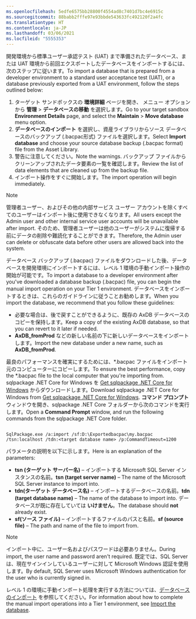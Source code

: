 ```yaml
---
ms.openlocfilehash: 5edfe6575bb28800f4554ad8c7401d7bc4e6915c
ms.sourcegitcommit: 88babb2fffe97e93bbde543633fc492120f2a4fc
ms.translationtype: HT
ms.contentlocale: ja-JP
ms.lasthandoff: 03/06/2021
ms.locfileid: "5555353"
---
```

<span data-ttu-id="07021-101">開発環境から標準ユーザー承認テスト (UAT) まで準備されたデータベース、または UAT 環境から前回エクスポートしたデータベースをインポートするには、次のステップに従います。</span><span class="sxs-lookup"><span data-stu-id="07021-101">To import a database that is prepared from a developer environment to a standard user acceptance test (UAT), or a database previously exported from a UAT environment, follow the steps outlined below:</span></span>

1. <span data-ttu-id="07021-102">ターゲット サンドボックスの **環境詳細** ページを開き、 メニュー オプションから **管理** > **データベースの移動** を選択します。</span><span class="sxs-lookup"><span data-stu-id="07021-102">Go to your target sandbox **Environment Details** page, and select the **Maintain** > **Move database** menu option.</span></span>
2. <span data-ttu-id="07021-103">**データベースのインポート** を選択し、資産ライブラリからソース データベースのバックアップ (.bacpac形式) ファイルを選択します。</span><span class="sxs-lookup"><span data-stu-id="07021-103">Select **Import database** and choose your source database backup (.bacpac format) file from the Asset Library.</span></span>
3. <span data-ttu-id="07021-104">警告に注意してください。</span><span class="sxs-lookup"><span data-stu-id="07021-104">Note the warnings.</span></span> <span data-ttu-id="07021-105">バックアップ ファイルからクリーンアップされたデータ要素の一覧を確認します。</span><span class="sxs-lookup"><span data-stu-id="07021-105">Review the list of data elements that are cleaned up from the backup file.</span></span>
4. <span data-ttu-id="07021-106">インポート操作をすぐに開始します。</span><span class="sxs-lookup"><span data-stu-id="07021-106">The import operation will begin immediately.</span></span>

> [!NOTE]
> <span data-ttu-id="07021-107">管理者ユーザー、およびその他の内部サービス ユーザー アカウントを除くすべてのユーザーはインポート後に使用できなくなります。</span><span class="sxs-lookup"><span data-stu-id="07021-107">All users except the Admin user and other internal service user accounts will be unavailable after import.</span></span> <span data-ttu-id="07021-108">そのため、管理者ユーザーは他のユーザーがシステムに復帰する前にデータの削除や難読化することができます。</span><span class="sxs-lookup"><span data-stu-id="07021-108">Therefore, the Admin user can delete or obfuscate data before other users are allowed back into the system.</span></span>

<span data-ttu-id="07021-109">データベース バックアップ (.bacpac) ファイルをダウンロードした後、データベースを開発環境にインポートするには、レベル 1 環境の手動インポート操作の開始が可能です。</span><span class="sxs-lookup"><span data-stu-id="07021-109">To import a database to a developer environment after you've downloaded a database backup (.bacpac) file, you can begin the manual import operation on your Tier 1 environment.</span></span> <span data-ttu-id="07021-110">データベースをインポートするときは、これらのガイドラインに従うことお勧めします。</span><span class="sxs-lookup"><span data-stu-id="07021-110">When you import the database, we recommend that you follow these guidelines:</span></span>

- <span data-ttu-id="07021-111">必要な場合は、後で戻すことができるように、既存の AxDB データベースのコピーを保持します。</span><span class="sxs-lookup"><span data-stu-id="07021-111">Keep a copy of the existing AxDB database, so that you can revert to it later if needed.</span></span>
- <span data-ttu-id="07021-112">**AxDB\_fromProd** などの新しい名前の下に新しいデータベースをインポートします。</span><span class="sxs-lookup"><span data-stu-id="07021-112">Import the new database under a new name, such as **AxDB\_fromProd**.</span></span>

<span data-ttu-id="07021-113">最良のパフォーマンスを確実にするためには、\*.bacpac ファイルをインポート元のコンピューターにコピーします。</span><span class="sxs-lookup"><span data-stu-id="07021-113">To ensure the best performance, copy the \*.bacpac file to the local computer that you're importing from.</span></span> <span data-ttu-id="07021-114">sqlpackage .NET Core for Windows を [Get sqlpackage .NET Core for Windows](https://docs.microsoft.com/sql/tools/sqlpackage-download?view=sql-server-ver15#get-sqlpackage-net-core-for-windows) からダウンロードします。</span><span class="sxs-lookup"><span data-stu-id="07021-114">Download sqlpackage .NET Core for Windows from [Get sqlpackage .NET Core for Windows](https://docs.microsoft.com/sql/tools/sqlpackage-download?view=sql-server-ver15#get-sqlpackage-net-core-for-windows).</span></span> <span data-ttu-id="07021-115">**コマンド プロンプト** ウィンドウを開き、sqlpackage .NET Core フォルダーから次のコマンドを実行します。</span><span class="sxs-lookup"><span data-stu-id="07021-115">Open a **Command Prompt** window, and run the following commands from the sqlpackage .NET Core folder.</span></span>

```

SqlPackage.exe /a:import /sf:D:\Exportedbacpac\my.bacpac /tsn:localhost /tdn:<target database name> /p:CommandTimeout=1200
```

<span data-ttu-id="07021-116">パラメータの説明を以下に示します。</span><span class="sxs-lookup"><span data-stu-id="07021-116">Here is an explanation of the parameters:</span></span>

- <span data-ttu-id="07021-117">**tsn (ターゲット サーバー名)** – インポートする Microsoft SQL Server インスタンスの名前。</span><span class="sxs-lookup"><span data-stu-id="07021-117">**tsn (target server name)** – The name of the Microsoft SQL Server instance to import into.</span></span>
- <span data-ttu-id="07021-118">**tdn(ターゲット データベース名)** – インポートするデータベースの名前。</span><span class="sxs-lookup"><span data-stu-id="07021-118">**tdn (target database name)** – The name of the database to import into.</span></span> <span data-ttu-id="07021-119">データベースが既に存在していては **いけません**。</span><span class="sxs-lookup"><span data-stu-id="07021-119">The database should **not** already exist.</span></span>
- <span data-ttu-id="07021-120">**sf(ソース ファイル)** – インポートするファイルのパスと名前。</span><span class="sxs-lookup"><span data-stu-id="07021-120">**sf (source file)** – The path and name of the file to import from.</span></span>

> [!NOTE]
> <span data-ttu-id="07021-121">インポート中に、ユーザー名およびパスワードは必要ありません。</span><span class="sxs-lookup"><span data-stu-id="07021-121">During import, the user name and password aren't required.</span></span> <span data-ttu-id="07021-122">既定では、SQL Server は、現在サインインしているユーザーに対して Microsoft Windows 認証を使用します。</span><span class="sxs-lookup"><span data-stu-id="07021-122">By default, SQL Server uses Microsoft Windows authentication for the user who is currently signed in.</span></span>

<span data-ttu-id="07021-123">レベル 1 の環境に手動インポート処理を実行する方法については、[データベースのインポート](https://docs.microsoft.com/dynamics365/fin-ops-core/dev-itpro/database/dbmovement-scenario-exportuat#import-the-database) を参照してください。</span><span class="sxs-lookup"><span data-stu-id="07021-123">For information about how to complete the manual import operations into a Tier 1 environment, see [Import the database](https://docs.microsoft.com/dynamics365/fin-ops-core/dev-itpro/database/dbmovement-scenario-exportuat#import-the-database).</span></span> 
